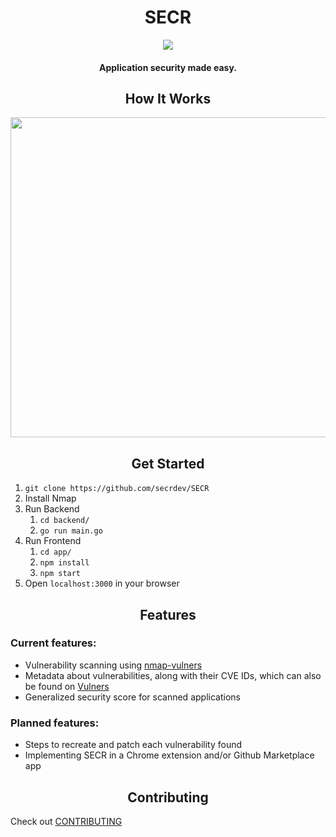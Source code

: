 <div align="center">
<h1>SECR</h1>
<a href="https://discord.com/invite/g7XEQgF5BH">
		<img src="https://img.shields.io/discord/884452044566577182?color=738ADB&label=discord&style=for-the-badge" />
</a>
<h4>Application security made easy.</h4>
</div>

<div align="center">
<h2>How It Works</h2>
<img src="demo.gif" width="512"/>
</div>

<div align="center">
<h2>Get Started</h2>
</div>

1. `git clone https://github.com/secrdev/SECR`
2. Install Nmap
3. Run Backend
   1. `cd backend/`
   2. `go run main.go`
4. Run Frontend
   1. `cd app/`
   2. `npm install`
   3. `npm start`
5. Open `localhost:3000` in your browser 

<div align="center">
<h2>Features</h2>
</div>

### Current features:

- Vulnerability scanning using [nmap-vulners](https://github.com/vulnersCom/nmap-vulners) 
- Metadata about vulnerabilities, along with their CVE IDs, which can also be found on [Vulners](https://vulners.com/)
- Generalized security score for scanned applications 

### Planned features:

- Steps to recreate and patch each vulnerability found
- Implementing SECR in a Chrome extension and/or Github Marketplace app

<div align="center">
<h2>Contributing</h2>
</div>

Check out [CONTRIBUTING](CONTRIBUTING.md)
